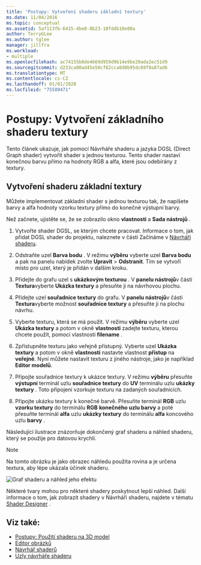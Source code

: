 ```yaml
---
title: 'Postupy: Vytvoření shaderu základní textury'
ms.date: 11/04/2016
ms.topic: conceptual
ms.assetid: 5af113fb-6415-4be0-8b23-10fddb10e80a
author: TerryGLee
ms.author: tglee
manager: jillfra
ms.workload:
- multiple
ms.openlocfilehash: ac74155b8de4669d959d9b14e9be20ada2ec51d9
ms.sourcegitcommit: d233ca00ad45e50cf62cca0d0b95dc69f0a87ad6
ms.translationtype: MT
ms.contentlocale: cs-CZ
ms.lasthandoff: 01/01/2020
ms.locfileid: "75589471"
---
```

# <a name="how-to-create-a-basic-texture-shader"></a>Postupy: Vytvoření základního shaderu textury

Tento článek ukazuje, jak pomocí Návrháře shaderu a jazyka DGSL (Direct Graph shader) vytvořit shader s jednou texturou. Tento shader nastaví konečnou barvu přímo na hodnoty RGB a alfa, které jsou odebírány z textury.

## <a name="create-a-basic-texture-shader"></a>Vytvoření shaderu základní textury

Můžete implementovat základní shader s jednou texturou tak, že napíšete barvy a alfa hodnoty vzorku textury přímo do konečné výstupní barvy.

Než začnete, ujistěte se, že se zobrazilo okno **vlastnosti** a **Sada nástrojů** .

1. Vytvořte shader DGSL, se kterým chcete pracovat. Informace o tom, jak přidat DGSL shader do projektu, naleznete v části Začínáme v [Návrháři shaderu](../designers/shader-designer.md).

2. Odstraňte uzel **Barva bodu** . V režimu **výběru** vyberte uzel **Barva bodu** a pak na panelu nabídek zvolte **Upravit** > **Odstranit**. Tím se vytvoří místo pro uzel, který je přidán v dalším kroku.

3. Přidejte do grafu uzel s **ukázkovým texturou** . V **panelu nástrojů**v části **Textura**vyberte **Ukázka textury** a přesuňte ji na návrhovou plochu.

4. Přidejte uzel **souřadnice textury** do grafu. V **panelu nástrojů**v části **Textura**vyberte možnost **souřadnice textury** a přesuňte ji na plochu návrhu.

5. Vyberte texturu, která se má použít. V režimu **výběru** vyberte uzel **Ukázka textury** a potom v okně **vlastnosti** zadejte texturu, kterou chcete použít, pomocí vlastnosti **filename** .

6. Zpřístupněte texturu jako veřejně přístupný. Vyberte uzel **Ukázka textury** a potom v okně **vlastnosti** nastavte vlastnost **přístup** na **veřejné**. Nyní můžete nastavit texturu z jiného nástroje, jako je například **Editor modelů**.

7. Připojte souřadnice textury k ukázce textury. V režimu **výběru** přesuňte **výstupní** terminál uzlu **souřadnice textury** do **UV** terminálu uzlu **ukázky textury** . Toto připojení vzorkuje texturu na zadaných souřadnicích.

8. Připojte ukázku textury k konečné barvě. Přesuňte terminál **RGB** uzlu **vzorku textury** do terminálu **RGB** **konečného uzlu barvy** a poté přesuňte terminál **alfa** uzlu **ukázky textury** do terminálu **alfa** koncového uzlu **barvy** .

Následující ilustrace znázorňuje dokončený graf shaderu a náhled shaderu, který se použije pro datovou krychli.

> [!NOTE]
> Na tomto obrázku je jako obrazec náhledu použita rovina a je určena textura, aby lépe ukázala účinek shaderu.

![Graf shaderu a náhled jeho efektu](../designers/media/digit-texture-effect.png)

Některé tvary mohou pro některé shadery poskytnout lepší náhled. Další informace o tom, jak zobrazit shadery v Návrháři shaderu, najdete v tématu [Shader Designer](../designers/shader-designer.md) .

## <a name="see-also"></a>Viz také:

- [Postupy: Použití shaderu na 3D model](../designers/how-to-apply-a-shader-to-a-3-d-model.md)
- [Editor obrázků](../designers/image-editor.md)
- [Návrhář shaderů](../designers/shader-designer.md)
- [Uzly návrháře shaderu](../designers/shader-designer-nodes.md)
